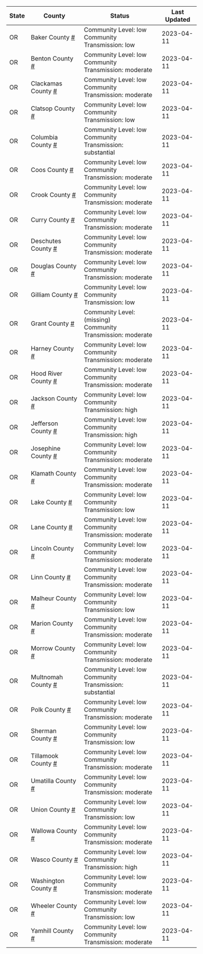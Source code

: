 State | County | Status | Last Updated
--- | --- | --- | --- 
OR | Baker County <a href="#baker_county">#</a> | <a name="baker_county"></a>Community Level: low<br/>Community Transmission: low | 2023-04-11
OR | Benton County <a href="#benton_county">#</a> | <a name="benton_county"></a>Community Level: low<br/>Community Transmission: moderate | 2023-04-11
OR | Clackamas County <a href="#clackamas_county">#</a> | <a name="clackamas_county"></a>Community Level: low<br/>Community Transmission: moderate | 2023-04-11
OR | Clatsop County <a href="#clatsop_county">#</a> | <a name="clatsop_county"></a>Community Level: low<br/>Community Transmission: low | 2023-04-11
OR | Columbia County <a href="#columbia_county">#</a> | <a name="columbia_county"></a>Community Level: low<br/>Community Transmission: substantial | 2023-04-11
OR | Coos County <a href="#coos_county">#</a> | <a name="coos_county"></a>Community Level: low<br/>Community Transmission: moderate | 2023-04-11
OR | Crook County <a href="#crook_county">#</a> | <a name="crook_county"></a>Community Level: low<br/>Community Transmission: moderate | 2023-04-11
OR | Curry County <a href="#curry_county">#</a> | <a name="curry_county"></a>Community Level: low<br/>Community Transmission: moderate | 2023-04-11
OR | Deschutes County <a href="#deschutes_county">#</a> | <a name="deschutes_county"></a>Community Level: low<br/>Community Transmission: moderate | 2023-04-11
OR | Douglas County <a href="#douglas_county">#</a> | <a name="douglas_county"></a>Community Level: low<br/>Community Transmission: moderate | 2023-04-11
OR | Gilliam County <a href="#gilliam_county">#</a> | <a name="gilliam_county"></a>Community Level: low<br/>Community Transmission: low | 2023-04-11
OR | Grant County <a href="#grant_county">#</a> | <a name="grant_county"></a>Community Level: (missing)<br/>Community Transmission: moderate | 2023-04-11
OR | Harney County <a href="#harney_county">#</a> | <a name="harney_county"></a>Community Level: low<br/>Community Transmission: moderate | 2023-04-11
OR | Hood River County <a href="#hood_river_county">#</a> | <a name="hood_river_county"></a>Community Level: low<br/>Community Transmission: moderate | 2023-04-11
OR | Jackson County <a href="#jackson_county">#</a> | <a name="jackson_county"></a>Community Level: low<br/>Community Transmission: high | 2023-04-11
OR | Jefferson County <a href="#jefferson_county">#</a> | <a name="jefferson_county"></a>Community Level: low<br/>Community Transmission: high | 2023-04-11
OR | Josephine County <a href="#josephine_county">#</a> | <a name="josephine_county"></a>Community Level: low<br/>Community Transmission: moderate | 2023-04-11
OR | Klamath County <a href="#klamath_county">#</a> | <a name="klamath_county"></a>Community Level: low<br/>Community Transmission: moderate | 2023-04-11
OR | Lake County <a href="#lake_county">#</a> | <a name="lake_county"></a>Community Level: low<br/>Community Transmission: low | 2023-04-11
OR | Lane County <a href="#lane_county">#</a> | <a name="lane_county"></a>Community Level: low<br/>Community Transmission: moderate | 2023-04-11
OR | Lincoln County <a href="#lincoln_county">#</a> | <a name="lincoln_county"></a>Community Level: low<br/>Community Transmission: moderate | 2023-04-11
OR | Linn County <a href="#linn_county">#</a> | <a name="linn_county"></a>Community Level: low<br/>Community Transmission: moderate | 2023-04-11
OR | Malheur County <a href="#malheur_county">#</a> | <a name="malheur_county"></a>Community Level: low<br/>Community Transmission: low | 2023-04-11
OR | Marion County <a href="#marion_county">#</a> | <a name="marion_county"></a>Community Level: low<br/>Community Transmission: moderate | 2023-04-11
OR | Morrow County <a href="#morrow_county">#</a> | <a name="morrow_county"></a>Community Level: low<br/>Community Transmission: moderate | 2023-04-11
OR | Multnomah County <a href="#multnomah_county">#</a> | <a name="multnomah_county"></a>Community Level: low<br/>Community Transmission: substantial | 2023-04-11
OR | Polk County <a href="#polk_county">#</a> | <a name="polk_county"></a>Community Level: low<br/>Community Transmission: moderate | 2023-04-11
OR | Sherman County <a href="#sherman_county">#</a> | <a name="sherman_county"></a>Community Level: low<br/>Community Transmission: low | 2023-04-11
OR | Tillamook County <a href="#tillamook_county">#</a> | <a name="tillamook_county"></a>Community Level: low<br/>Community Transmission: moderate | 2023-04-11
OR | Umatilla County <a href="#umatilla_county">#</a> | <a name="umatilla_county"></a>Community Level: low<br/>Community Transmission: moderate | 2023-04-11
OR | Union County <a href="#union_county">#</a> | <a name="union_county"></a>Community Level: low<br/>Community Transmission: low | 2023-04-11
OR | Wallowa County <a href="#wallowa_county">#</a> | <a name="wallowa_county"></a>Community Level: low<br/>Community Transmission: moderate | 2023-04-11
OR | Wasco County <a href="#wasco_county">#</a> | <a name="wasco_county"></a>Community Level: low<br/>Community Transmission: high | 2023-04-11
OR | Washington County <a href="#washington_county">#</a> | <a name="washington_county"></a>Community Level: low<br/>Community Transmission: moderate | 2023-04-11
OR | Wheeler County <a href="#wheeler_county">#</a> | <a name="wheeler_county"></a>Community Level: low<br/>Community Transmission: low | 2023-04-11
OR | Yamhill County <a href="#yamhill_county">#</a> | <a name="yamhill_county"></a>Community Level: low<br/>Community Transmission: moderate | 2023-04-11
